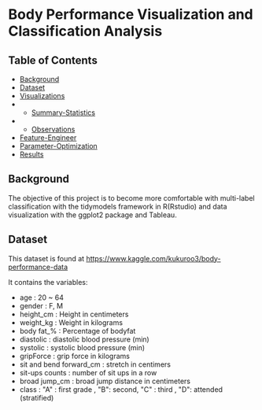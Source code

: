 # Body Performance Visualization and Classification Analysis


## Table of Contents
   
   - [Background](#background)
   - [Dataset](#dataset)
   - [Visualizations](#visualizations)
   - * [Summary-Statistics](#summary-statistics)
   - * [Observations](#observations)
   - [Feature-Engineer](#feature-engineer)
   - [Parameter-Optimization](#parameter-optimization)
   - [Results](#results)
   



## Background

The objective of this project is to become more comfortable with multi-label classification with the tidymodels framework in R(Rstudio) and data visualization with the ggplot2 package and Tableau.

## Dataset
This dataset is found at https://www.kaggle.com/kukuroo3/body-performance-data 

It contains the variables:
- age : 20 ~ 64
- gender : F, M
- height_cm : Height in centimeters
- weight_kg : Weight in kilograms
- body fat_% : Percentage of bodyfat
- diastolic : diastolic blood pressure (min)
- systolic : systolic blood pressure (min)
- gripForce : grip force in kilograms
- sit and bend forward_cm : stretch in centimers
- sit-ups counts : number of sit ups in a row
- broad jump_cm : broad jump distance in centimeters
- class : "A" : first grade , "B": second, "C" : third , "D": attended (stratified)
